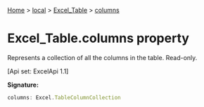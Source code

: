 [Home](./index) &gt; [local](local.md) &gt; [Excel\_Table](local.excel_table.md) &gt; [columns](local.excel_table.columns.md)

# Excel\_Table.columns property

Represents a collection of all the columns in the table. Read-only. 

 \[Api set: ExcelApi 1.1\]

**Signature:**
```javascript
columns: Excel.TableColumnCollection
```

